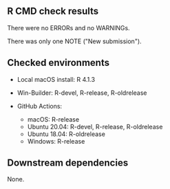 ## R CMD check results

There were no ERRORs and no WARNINGs.

There was only one NOTE ("New submission").

## Checked environments

* Local macOS install: R 4.1.3

* Win-Builder: R-devel, R-release, R-oldrelease

* GitHub Actions:
  * macOS: R-release
  * Ubuntu 20.04: R-devel, R-release, R-oldrelease
  * Ubuntu 18.04: R-oldrelease
  * Windows: R-release

## Downstream dependencies

None.
